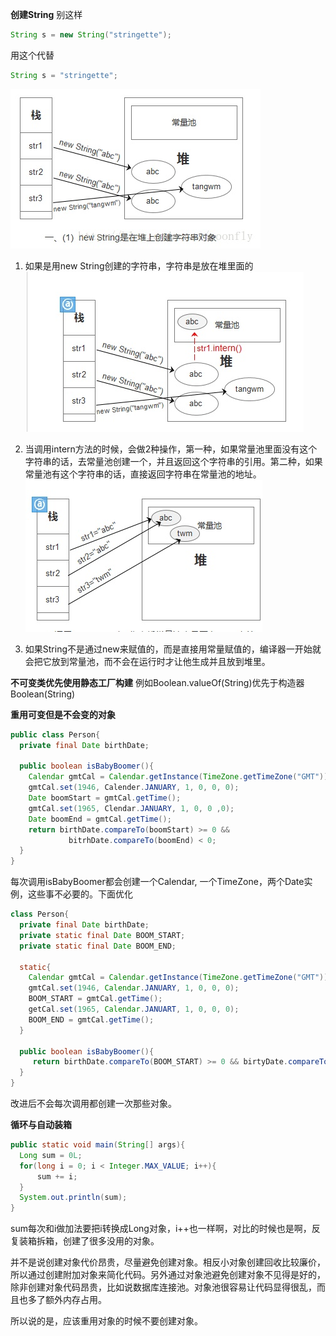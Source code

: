 **创建String**
别这样
```java
String s = new String("stringette");
```
用这个代替
```java
String s = "stringette";
```

 ![ ](./img/string1.jpg)

1. 如果是用new String创建的字符串，字符串是放在堆里面的
 ![ ](./img/string2.jpg)

2. 当调用intern方法的时候，会做2种操作，第一种，如果常量池里面没有这个字符串的话，去常量池创建一个，并且返回这个字符串的引用。第二种，如果常量池有这个字符串的话，直接返回字符串在常量池的地址。
 ![ ](./img/string3.jpg)


3. 如果String不是通过new来赋值的，而是直接用常量赋值的，编译器一开始就会把它放到常量池，而不会在运行时才让他生成并且放到堆里。

**不可变类优先使用静态工厂构建**
例如Boolean.valueOf(String)优先于构造器Boolean(String)

**重用可变但是不会变的对象**
```java
public class Person{
  private final Date birthDate;
  
  public boolean isBabyBoomer(){
    Calendar gmtCal = Calendar.getInstance(TimeZone.getTimeZone("GMT"));
    gmtCal.set(1946, Calender.JANUARY, 1, 0, 0, 0);
    Date boomStart = gmtCal.getTime();
    gmtCal.set(1965, Clendar.JANUARY, 1, 0, 0 ,0);
    Date boomEnd = gmtCal.getTime();
    return birthDate.compareTo(boomStart) >= 0 &&
             bitrhDate.compareTo(boomEnd) < 0;
  }
}
```
每次调用isBabyBoomer都会创建一个Calendar, 一个TimeZone，两个Date实例，这些事不必要的。下面优化

```java
class Person{
  private final Date birthDate;
  private static final Date BOOM_START;
  private static final Date BOOM_END;
  
  static{
    Calendar gmtCal = Calendar.getInstance(TimeZone.getTimeZone("GMT"));
    gmtCal.set(1946, Calendar.JANUARY, 1, 0, 0, 0);
    BOOM_START = gmtCal.getTime();
    getCal.set(1965, Calendar.JANUART, 1, 0, 0, 0);
    BOOM_END = gmtCal.getTime();
  }
  
  public boolean isBabyBoomer(){
     return birthDate.compareTo(BOOM_START) >= 0 && birtyDate.compareTo(BOON_END) < 0;
  }
}
```
改进后不会每次调用都创建一次那些对象。

**循环与自动装箱**
```java
public static void main(String[] args){
  Long sum = 0L;
  for(long i = 0; i < Integer.MAX_VALUE; i++){
      sum += i;
  }
  System.out.println(sum);
}
```

sum每次和i做加法要把i转换成Long对象，i++也一样啊，对比的时候也是啊，反复装箱拆箱，创建了很多没用的对象。


并不是说创建对象代价昂贵，尽量避免创建对象。相反小对象创建回收比较廉价，所以通过创建附加对象来简化代码。另外通过对象池避免创建对象不见得是好的，除非创建对象代码昂贵，比如说数据库连接池。对象池很容易让代码显得很乱，而且也多了额外内存占用。

所以说的是，应该重用对象的时候不要创建对象。
